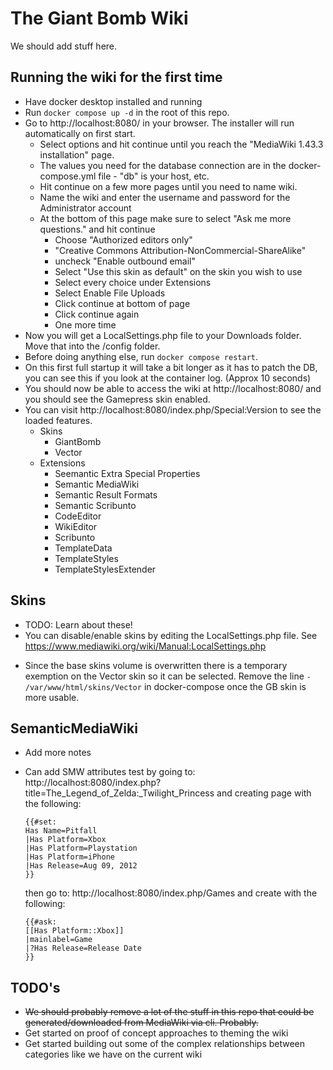 # The Giant Bomb Wiki

We should add stuff here.

## Running the wiki for the first time

- Have docker desktop installed and running
- Run `docker compose up -d` in the root of this repo.
- Go to http://localhost:8080/ in your browser. The installer will run automatically on first start.
  * Select options and hit continue until you reach the "MediaWiki 1.43.3 installation" page.  
  * The values you need for the database connection are in the docker-compose.yml file - "db" is your host, etc.
  * Hit continue on a few more pages until you need to name wiki.
  * Name the wiki and enter the username and password for the Administrator account
  * At the bottom of this page make sure to select "Ask me more questions." and hit continue
    - Choose "Authorized editors only"
    - "Creative Commons Attribution-NonCommercial-ShareAlike"
    - uncheck "Enable outbound email"
    - Select "Use this skin as default" on the skin you wish to use
    - Select every choice under Extensions
    - Select Enable File Uploads
    - Click continue at bottom of page
    - Click continue again
    - One more time
- Now you will get a LocalSettings.php file to your Downloads folder. Move that into the /config folder.
- Before doing anything else, run `docker compose restart`.
- On this first full startup it will take a bit longer as it has to patch the DB, you can see this if you look at the container log. (Approx 10 seconds)
- You should now be able to access the wiki at http://localhost:8080/ and you should see the Gamepress skin enabled.
- You can visit http://localhost:8080/index.php/Special:Version to see the loaded features.
  * Skins
    - GiantBomb
    - Vector
  * Extensions
    - Seemantic Extra Special Properties
    - Semantic MediaWiki
    - Semantic Result Formats
    - Semantic Scribunto
    - CodeEditor    
    - WikiEditor
    - Scribunto
    - TemplateData
    - TemplateStyles
    - TemplateStylesExtender

## Skins

- TODO: Learn about these!
- You can disable/enable skins by editing the LocalSettings.php file. See https://www.mediawiki.org/wiki/Manual:LocalSettings.php
* Since the base skins volume is overwritten there is a temporary exemption on the Vector skin so it can be selected. Remove the line ``- /var/www/html/skins/Vector`` in docker-compose once the GB skin is more usable.

## SemanticMediaWiki
- Add more notes
- Can add SMW attributes test by going to: http://localhost:8080/index.php?title=The_Legend_of_Zelda:_Twilight_Princess and creating page with the following:
  ```
  {{#set:
  Has Name=Pitfall
  |Has Platform=Xbox
  |Has Platform=Playstation
  |Has Platform=iPhone
  |Has Release=Aug 09, 2012
  }}
  ```

  then go to: http://localhost:8080/index.php/Games and create with the following:
  ```
  {{#ask:
  [[Has Platform::Xbox]]
  |mainlabel=Game
  |?Has Release=Release Date 
  }}
  ```

## TODO's

- ~~We should probably remove a lot of the stuff in this repo that could be generated/downloaded from MediaWiki via cli. Probably.~~
- Get started on proof of concept approaches to theming the wiki
- Get started building out some of the complex relationships between categories like we have on the current wiki
